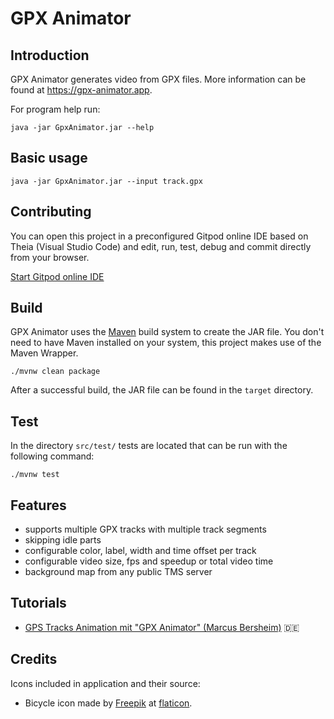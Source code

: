 GPX Animator
============

Introduction
------------

GPX Animator generates video from GPX files.
More information can be found at https://gpx-animator.app.

For program help run:

```
java -jar GpxAnimator.jar --help
```

Basic usage
-----------

```
java -jar GpxAnimator.jar --input track.gpx
```

Contributing
-----------

You can open this project in a preconfigured Gitpod online IDE based on Theia (Visual Studio Code) and edit, run, test, debug and commit directly from your browser.

[Start Gitpod online IDE](https://gitpod.io/#https://github.com/zdila/gpx-animator)

Build
-----------

GPX Animator uses the [Maven](https://maven.apache.org/) build system to create the JAR file. You don't need to have Maven installed on your system, this project makes use of the Maven Wrapper.

```
./mvnw clean package
```

After a successful build, the JAR file can be found in the `target` directory.

Test
-----------

In the directory `src/test/` tests are located that can be run with the following command:

```
./mvnw test
```

Features
--------
* supports multiple GPX tracks with multiple track segments
* skipping idle parts
* configurable color, label, width and time offset per track
* configurable video size, fps and speedup or total video time
* background map from any public TMS server

Tutorials
--------
- [GPS Tracks Animation mit "GPX Animator" (Marcus Bersheim)](https://www.youtube.com/watch?v=AtcBVrbB6bg) :de:


Credits
--------
Icons included in application and their source:

* Bicycle icon made by [Freepik](https://www.flaticon.com/authors/freepik) at [flaticon](https://www.flaticon.com/).
